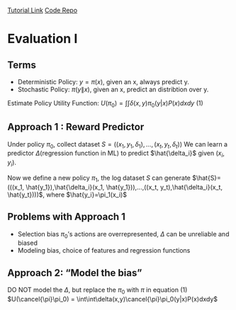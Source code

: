 [Tutorial Link](http://www.cs.cornell.edu/~adith/CfactSIGIR2016/)
[Code Repo](https://github.com/yun-zhou-rb/counterfactual_learning/)

# Evaluation I
## Terms
* Deterministic Policy: $y=\pi(x)$, given an x, always predict y.
* Stochastic Policy: $\pi(y\|x)$, given an x, predict an distribtion over y.

Estimate Policy Utility Function:
$U(\pi_0) = \int\int\delta(x,y)\pi_0(y|x)P(x)dxdy$ (1)
## Approach 1 : Reward Predictor
Under policy $\pi_0$, collect dataset $S=((x_1,y_1,\delta_1),...,(x_t,y_t,\delta_t))$
We can learn a predictor $\Delta$(regression function in ML) to predict $\hat{\delta_i}$ given $(x_i,y_i)$.

Now we define a new policy $\pi_1$, the log dataset $S$ can generate $\hat{S}=(((x_1, \hat{y_1}),\hat{\delta_i}(x_1, \hat{y_1})),...,((x_t, y_t),\hat{\delta_i}(x_t, \hat{y_t})))$, where $\hat{y_i}=\pi_1(x_i)$

## Problems with Approach 1
* Selection bias $\pi_0$’s actions are overrepresented, $\Delta$ can be unreliable and biased
* Modeling bias, choice of features and regression functions


## Approach 2: “Model the bias”
DO NOT model the $\Delta$, but replace the $\pi_0$ with $\pi$ in equation (1)
$U(\cancel{\pi}\pi_0) = \int\int\delta(x,y)\cancel{\pi}\pi_0(y|x)P(x)dxdy$
